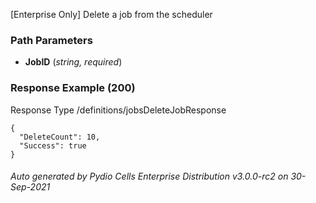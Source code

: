 






 
[Enterprise Only] Delete a job from the scheduler  


### Path Parameters

 - **JobID** (_string, required_) 




### Response Example (200)
Response Type /definitions/jobsDeleteJobResponse

```
{
  "DeleteCount": 10,
  "Success": true
}
```




###### Auto generated by Pydio Cells Enterprise Distribution v3.0.0-rc2 on 30-Sep-2021
